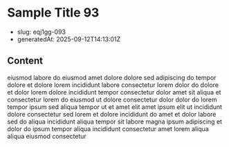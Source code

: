 # Sample Title 93

- slug: eqj1gg-093
- generatedAt: 2025-09-12T14:13:01Z

## Content
eiusmod labore do eiusmod amet dolore dolore sed adipiscing do tempor dolore et dolore lorem incididunt labore consectetur lorem dolor do dolore et dolor lorem dolore incididunt tempor consectetur dolor amet sit aliqua et consectetur lorem do eiusmod ut dolore consectetur dolor dolor do lorem tempor ipsum sed aliqua tempor ut et amet elit amet ipsum elit ut incididunt dolore consectetur sed lorem et dolore incididunt do amet et dolor labore sed do aliqua incididunt aliqua tempor sit labore magna ipsum adipiscing et dolor do ipsum tempor aliqua incididunt consectetur amet lorem aliqua aliqua eiusmod consectetur
